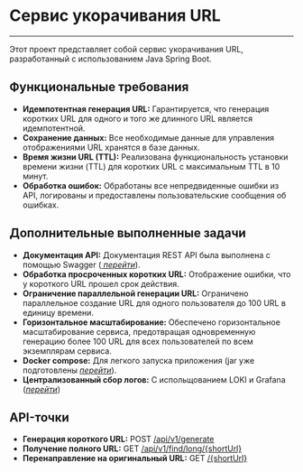 # Сервис укорачивания URL

---

Этот проект представляет собой сервис укорачивания URL, разработанный с использованием Java Spring Boot.

## Функциональные требования

- **Идемпотентная генерация URL:** Гарантируется, что генерация коротких URL для одного и того же длинного URL является
  идемпотентной.
- **Сохранение данных:** Все необходимые данные для управления отображениями URL хранятся в базе данных.
- **Время жизни URL (TTL):** Реализована функциональность установки времени жизни (TTL) для коротких URL с максимальным
  TTL в 10 минут.
- **Обработка ошибок:** Обработаны все непредвиденные ошибки из API, логированы и предоставлены пользовательские
  сообщения об ошибках.

## Дополнительные выполненные задачи

- **Документация API:** Документация REST API была выполнена с помощью Swagger ([
  *перейти*](http://localhost:8090/api/v1/swagger-ui/index.html#/)).
- **Обработка просроченных коротких URL:** Отображение ошибки, что у короткого URL прошел срок действия.
- **Ограничение параллельной генерации URL:** Ограничено параллельное создание URL для одного пользователя до 100 URL в
  единицу времени.
- **Горизонтальное масштабирование:** Обеспечено горизонтальное масштабирование сервиса, предотвращая одновременную
  генерацию более 100 URL для всех пользователей по всем экземплярам сервиса.
- **Docker compose:** Для легкого запуска приложения (jar уже подготовлены [*перейти*](compose.yaml)).
- **Централизованный сбор логов:** С испольщованием LOKI и Grafana ([*перейти*](http://localhost:3000/explore))

## API-точки

- **Генерация короткого URL:**
  POST [/api/v1/generate](https://www.postman.com/anton757/workspace/shorturlservice/request/31888042-3c00d5fe-8c41-4c11-9dd6-3c0b98fe5043)
- **Получение полного URL:**
  GET [/api/v1/find/long/{shortUrl}](https://www.postman.com/anton757/workspace/shorturlservice/request/31888042-aa61c090-02a0-4c05-8cdb-c9be30bebd95)
- **Перенаправление на оригинальный URL:**
  GET [/{shortUrl}](https://www.postman.com/anton757/workspace/shorturlservice/request/31888042-27e416d7-3a0b-4608-a3c9-5c157a0f5782)